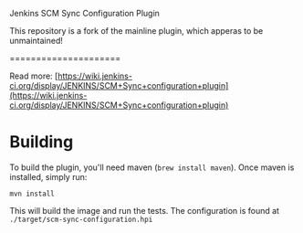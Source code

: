 Jenkins SCM Sync Configuration Plugin

This repository is a fork of the mainline plugin, which apperas to be unmaintained!

=====================

Read more: [https://wiki.jenkins-ci.org/display/JENKINS/SCM+Sync+configuration+plugin](https://wiki.jenkins-ci.org/display/JENKINS/SCM+Sync+configuration+plugin)

# Building

To build the plugin, you'll need maven (`brew install maven`). Once maven is installed, simply run:

```
mvn install
```

This will build the image and run the tests. The configuration is found at `./target/scm-sync-configuration.hpi`
